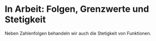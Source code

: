 # In Arbeit: Folgen, Grenzwerte und Stetigkeit

Neben Zahlenfolgen behandeln wir auch die Stetigkeit von Funktionen.
